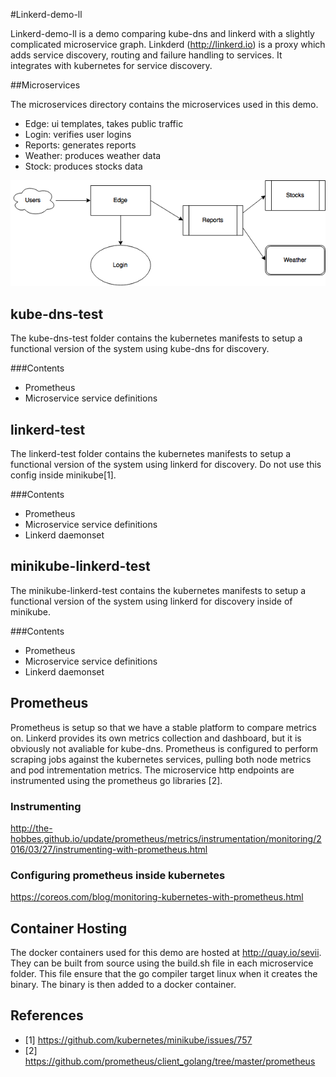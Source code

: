 #Linkerd-demo-ll

Linkerd-demo-ll is a demo comparing kube-dns and linkerd with a slightly complicated microservice graph. Linkderd (http://linkerd.io) is a proxy which adds service discovery, routing and failure handling to services. It integrates with kubernetes for service discovery. 


##Microservices

The microservices directory contains the microservices used in this demo.

* Edge: ui templates, takes public traffic
* Login: verifies user logins
* Reports: generates reports
* Weather: produces weather data
* Stock: produces stocks data


![ScreenShot](https://github.com/Sevii/linkerd-demo-ll/blob/master/Graph.png)



## kube-dns-test

The kube-dns-test folder contains the kubernetes manifests to setup a functional version of the system using kube-dns for discovery.

###Contents
* Prometheus
* Microservice service definitions

## linkerd-test

The linkerd-test folder contains the kubernetes manifests to setup a functional version of the system using linkerd for discovery. Do not use this config inside minikube[1].

###Contents
* Prometheus
* Microservice service definitions
* Linkerd daemonset


## minikube-linkerd-test

The minikube-linkerd-test contains the kubernetes manifests to setup a functional version of the system using linkerd for discovery inside of minikube. 

###Contents

* Prometheus
* Microservice service definitions
* Linkerd daemonset

## Prometheus
Prometheus is setup so that we have a stable platform to compare metrics on. Linkerd provides its own metrics collection and dashboard, but it is obviously not avaliable for kube-dns. Prometheus is configured to perform scraping jobs against the kubernetes services, pulling both node metrics and pod intrementation metrics. The microservice http endpoints are instrumented using the prometheus go libraries [2]. 

### Instrumenting
http://the-hobbes.github.io/update/prometheus/metrics/instrumentation/monitoring/2016/03/27/instrumenting-with-prometheus.html

### Configuring prometheus inside kubernetes
https://coreos.com/blog/monitoring-kubernetes-with-prometheus.html

## Container Hosting
The docker containers used for this demo are hosted at http://quay.io/sevii. They can be built from source using the build.sh file in each microservice folder. This file ensure that the go compiler target linux when it creates the binary. The binary is then added to a docker container. 

## References
* [1] https://github.com/kubernetes/minikube/issues/757
* [2] https://github.com/prometheus/client_golang/tree/master/prometheus

